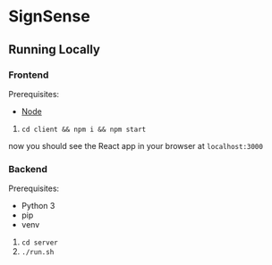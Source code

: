 # SignSense

## Running Locally

### Frontend

Prerequisites:

- [Node](https://github.com/nvm-sh/nvm)

1. `cd client && npm i && npm start`

now you should see the React app in your browser at `localhost:3000`

### Backend

Prerequisites:

- Python 3
- pip
- venv

1. `cd server`
2. `./run.sh`
